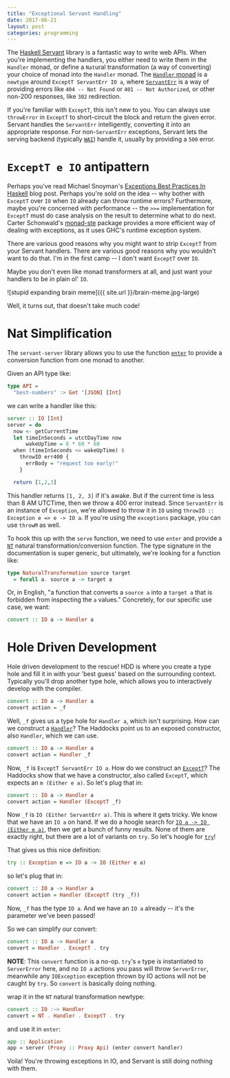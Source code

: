 ```yaml
---
title: "Exceptional Servant Handling"
date: 2017-06-21
layout: post
categories: programming
---
```


The [Haskell Servant](http://haskell-servant.readthedocs.io/en/stable/) library is a fantastic way to write web APIs.
When you're implementing the handlers, you either need to write them in the `Handler` monad, or define a `Nat`ural transformation (a way of converting) your choice of monad into the `Handler` monad.
The [`Handler` monad](http://haskell-servant.readthedocs.io/en/stable/tutorial/Server.html#the-handler-monad) is a `newtype` around `ExceptT ServantErr IO a`, where [`ServantErr`](https://hackage.haskell.org/package/servant-server-0.11/docs/Servant-Server.html#t:ServantErr) is a way of providing errors like `404 -- Not Found` or `401 -- Not Authorized`, or other non-200 responses, like `302` redirection.

If you're familiar with `ExceptT`, this isn't new to you.
You can always use `throwError` in `ExceptT` to short-circuit the block and return the given error.
Servant handles the `ServantErr` intelligently, converting it into an appropriate response.
For non-`ServantErr` exceptions, Servant lets the serving backend (typically [`WAI`](https://hackage.haskell.org/package/wai)) handle it, usually by providing a `500` error.

# `ExceptT e IO` antipattern

Perhaps you've read Michael Snoyman's [Exceptions Best Practices In Haskell](https://www.fpcomplete.com/blog/2016/11/exceptions-best-practices-haskell) blog post.
Perhaps you're sold on the idea -- why bother with `ExceptT` over `IO` when `IO` already can throw runtime errors?
Furthermore, maybe you're concerned with performance -- the `>>=` implementation for `ExceptT` must do case analysis on the result to determine what to do next.
Carter Schonwald's [monad-ste](https://hackage.haskell.org/package/monad-ste) package provides a more efficient way of dealing with exceptions, as it uses GHC's runtime exception system.

There are various good reasons why you might want to strip `ExceptT` from your Servant handlers.
There are various good reasons why you wouldn't want to do that.
I'm in the first camp -- I don't want `ExceptT` over `IO`.

Maybe you don't even like monad transformers at all, and just want your handlers to be in plain ol' `IO`.

![stupid expanding brain meme]({{ site.url }}/brain-meme.jpg-large)

Well, it turns out, that doesn't take much code!

# Nat Simplification

The `servant-server` library allows you to use the function [`enter`](https://hackage.haskell.org/package/servant-server-0.11/docs/Servant-Server.html#g:5) to provide a conversion function from one monad to another.

Given an API type like:

```haskell
type API =
  "best-numbers" :> Get '[JSON] [Int]
```

we can write a handler like this:

```haskell
server :: IO [Int]
server = do
  now <- getCurrentTime
  let timeInSeconds = utctDayTime now
      wakeUpTime = 8 * 60 * 60
  when (timeInSeconds <= wakeUpTime) $
    throwIO err400 { 
      errBody = "request too early!" 
    }

  return [1,2,3]
```

This handler returns `[1, 2, 3]` if it's awake.
But if the current time is less than 8 AM UTCTime, then we throw a 400 error instead.
Since `ServantErr` is an instance of `Exception`, we're allowed to throw it in `IO` using `throwIO :: Exception e => e -> IO a`.
If you're using the `exceptions` package, you can use `throwM` as well.

To hook this up with the `serve` function, we need to use `enter` and provide a [`NT`](https://hackage.haskell.org/package/servant-server-0.11/docs/Servant-Server.html#t::-126--62-) natural transformation/conversion function.
The type signature in the documentation is super generic, but ultimately, we're looking for a function like:

```haskell
type NaturalTransformation source target
  = forall a. source a -> target a
```

Or, in English, "a function that converts a `source a` into a `target a` that is forbidden from inspecting the `a` values."
Concretely, for our specific use case, we want:

```haskell
convert :: IO a -> Handler a
```

# Hole Driven Development

Hole driven development to the rescue!
HDD is where you create a type hole and fill it in with your 'best guess' based on the surrounding context.
Typically you'll drop another type hole, which allows you to interactively develop with the compiler.

```haskell
convert :: IO a -> Handler a
convert action = _f
```

Well, `_f` gives us a type hole for `Handler a`, which isn't surprising.
How can we construct a [`Handler`](https://hackage.haskell.org/package/servant-server-0.11/docs/Servant-Server.html#t:Handler)?
The Haddocks point us to an exposed constructor, also `Handler`, which we can use.

```haskell
convert :: IO a -> Handler a
convert action = Handler _f
```

Now, `_f` is `ExceptT ServantErr IO a`.
How do we construct  an [`ExceptT`](https://hackage.haskell.org/package/mtl-2.2.1/docs/Control-Monad-Except.html#t:ExceptT)?
The Haddocks show that we have a constructor, also called `ExceptT`, which expects an `m (Either e a)`.
So let's plug that in:

```haskell
convert :: IO a -> Handler a
convert action = Handler (ExceptT _f)
```

Now `_f` is `IO (Either ServantErr a)`.
This is where it gets tricky.
We know that we have an `IO a` on hand.
If we do a hoogle search for [`IO a -> IO (Either e a)`](http://hoogle.haskell.org/?hoogle=IO+a+-%3E+IO+%28Either+ServantErr+a%29&scope=set%3Astackage), then we get a bunch of funny results.
None of them are exactly right, but there are a lot of variants on `try`.
So let's hoogle for [`try`](http://hoogle.haskell.org/?hoogle=try&scope=set%3Astackage)!

That gives us this nice definition:

```haskell
try :: Exception e => IO a -> IO (Either e a)
```

so let's plug that in:

```haskell
convert :: IO a -> Handler a
convert action = Handler (ExceptT (try _f))
```

Now, `_f` has the type `IO a`.
And we have an `IO a` already -- it's the parameter we've been passed!

So we can simplify our convert:

```haskell
convert :: IO a -> Handler a
convert = Handler . ExceptT . try
```

**NOTE**: This `convert` function is a no-op. `try`'s `e` type is instantiated to `ServerError` here, and no `IO a` actions you pass will throw `ServerError`, meanwhile any `IOException` exception thrown by IO actions will not be caught by `try`. So `convert` is basically doing nothing.

wrap it in the `NT` natural transformation newtype:

```haskell
convert :: IO :~> Handler
convert = NT . Handler . ExceptT . try
```

and use it in `enter`:

```haskell
app :: Application
app = server (Proxy :: Proxy Api) (enter convert handler)
```

Voila! You're throwing exceptions in IO, and Servant is still doing nothing with them.
